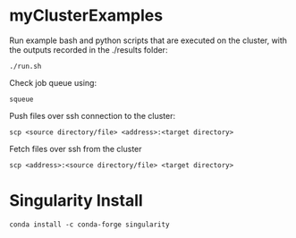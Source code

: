 # myClusterExamples

Run example bash and python scripts that are executed on the cluster, with the outputs recorded in the ./results folder:
```
./run.sh
```

Check job queue using:
```
squeue
```

Push files over ssh connection to the cluster:
```
scp <source directory/file> <address>:<target directory>
```

Fetch files over ssh from the cluster
```
scp <address>:<source directory/file> <target directory>
```

# Singularity Install
```
conda install -c conda-forge singularity
```
